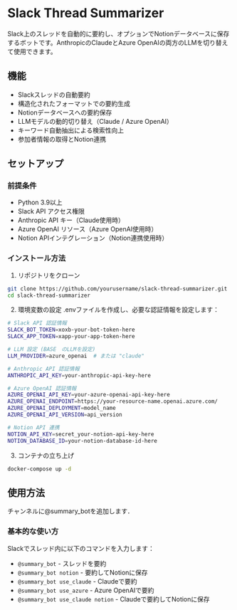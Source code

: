 # Slack Thread Summarizer

Slack上のスレッドを自動的に要約し、オプションでNotionデータベースに保存するボットです。AnthropicのClaudeとAzure OpenAIの両方のLLMを切り替えて使用できます。

## 機能

- Slackスレッドの自動要約
- 構造化されたフォーマットでの要約生成
- Notionデータベースへの要約保存
- LLMモデルの動的切り替え（Claude / Azure OpenAI）
- キーワード自動抽出による検索性向上
- 参加者情報の取得とNotion連携

## セットアップ

### 前提条件

- Python 3.9以上
- Slack API アクセス権限
- Anthropic API キー（Claude使用時）
- Azure OpenAI リソース（Azure OpenAI使用時）
- Notion APIインテグレーション（Notion連携使用時）

### インストール方法

1. リポジトリをクローン
```bash
git clone https://github.com/yourusername/slack-thread-summarizer.git
cd slack-thread-summarizer
```

2. 環境変数の設定
.envファイルを作成し、必要な認証情報を設定します：
```bash
# Slack API 認証情報
SLACK_BOT_TOKEN=xoxb-your-bot-token-here
SLACK_APP_TOKEN=xapp-your-app-token-here

# LLM 設定 (BASE　のLLMを設定)
LLM_PROVIDER=azure_openai  # または "claude"

# Anthropic API 認証情報
ANTHROPIC_API_KEY=your-anthropic-api-key-here

# Azure OpenAI 認証情報
AZURE_OPENAI_API_KEY=your-azure-openai-api-key-here
AZURE_OPENAI_ENDPOINT=https://your-resource-name.openai.azure.com/
AZURE_OPENAI_DEPLOYMENT=model_name
AZURE_OPENAI_API_VERSION=api_version

# Notion API 連携
NOTION_API_KEY=secret_your-notion-api-key-here
NOTION_DATABASE_ID=your-notion-database-id-here
```
3. コンテナの立ち上げ
```bash
docker-compose up -d
```
## 使用方法

チャンネルに@summary_botを追加します．  
### 基本的な使い方

Slackでスレッド内に以下のコマンドを入力します：

* `@summary_bot` - スレッドを要約
* `@summary_bot notion` - 要約してNotionに保存
* `@summary_bot use_claude` - Claudeで要約
* `@summary_bot use_azure` - Azure OpenAIで要約
* `@summary_bot use_claude notion` - Claudeで要約してNotionに保存
